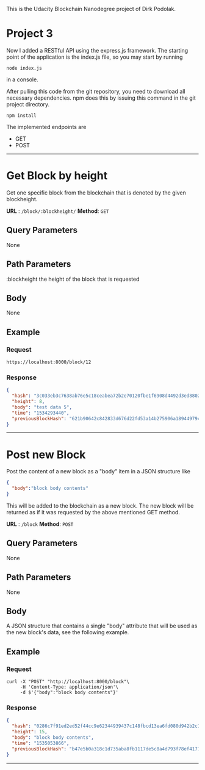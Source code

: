 This is the Udacity Blockchain Nanodegree project of Dirk Podolak.

# Project 3

Now I added a RESTful API using the express.js framework. The starting point of
the application is the index.js file, so you may start by running

```node index.js```

in a console.

After pulling this code from the git repository, you need to download all
necessary dependencies. npm does this by issuing this command in the git
project directory.

```npm install```

The implemented endpoints are
- GET
- POST

--------------------------------------------------------------------------------

# Get Block by height

Get one specific block from the blockchain that is denoted by the given
blockheight.

**URL** : `/block/:blockheight/`
**Method**: `GET`

## Query Parameters
None

## Path Parameters
:blockheight the height of the block that is requested

## Body
None

## Example
### Request

    https://localhost:8000/block/12

### Response
``` json
{
  "hash": "3c033eb3c7638ab76e5c18ceabea72b2e70120fbe1f6908d4492d3ed8802563a",
  "height": 8,
  "body": "test data 5",
  "time": "1534293440",
  "previousBlockHash": "621b90642c842833d676d22fd53a14b275906a18944979cdceacf49e8e59b96b"
}
```

--------------------------------------------------------------------------------

# Post new Block

Post the content of a new block as a "body" item in a JSON structure like
``` json
{
  "body":"block body contents"
}
```

This will be added to the blockchain as a new block. The new block will be
returned as if it was requested by the above mentioned GET method.

**URL** : `/block`
**Method**: `POST`

## Query Parameters
None

## Path Parameters
None

## Body
A JSON structure that contains a single "body" attribute that will be used
as the new block's data, see the following example.

## Example
### Request

    curl -X "POST" "http://localhost:8000/block"\
         -H 'Content-Type: application/json'\
         -d $'{"body":"block body contents"}'

### Response
``` json
{
  "hash": "0286c7f91ed2ed52f44cc9e62344939437c148fbcd13ea6fd080d942b2c17a39",
  "height": 15,
  "body": "block body contents",
  "time": "1535053866",
  "previousBlockHash": "b47e5b0a318c1d735aba8fb1117de5c8a4d793f78ef41772d7405c439a30f414"
}
```

--------------------------------------------------------------------------------
